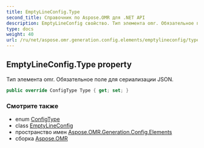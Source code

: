 ```yaml
---
title: EmptyLineConfig.Type
second_title: Справочник по Aspose.OMR для .NET API
description: EmptyLineConfig свойство. Тип элемента omr. Обязательное поле для сериализации JSON.
type: docs
weight: 40
url: /ru/net/aspose.omr.generation.config.elements/emptylineconfig/type/
---
```

## EmptyLineConfig.Type property

Тип элемента omr. Обязательное поле для сериализации JSON.

```csharp
public override ConfigType Type { get; set; }
```

### Смотрите также

* enum [ConfigType](../../../aspose.omr.generation.config.enums/configtype/)
* class [EmptyLineConfig](../)
* пространство имен [Aspose.OMR.Generation.Config.Elements](../../emptylineconfig/)
* сборка [Aspose.OMR](../../../)


